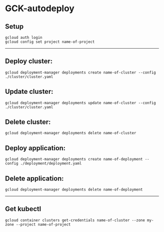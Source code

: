 # GCK-autodeploy

## Setup
```
gcloud auth login
gcloud config set project name-of-project
```

---

## Deploy cluster:
```gcloud deployment-manager deployments create name-of-cluster --config ./cluster/cluster.yaml```

## Update cluster:
```gcloud deployment-manager deployments update name-of-cluster --config ./cluster/cluster.yaml```

## Delete cluster:
```gcloud deployment-manager deployments delete name-of-cluster```



## Deploy application:
```gcloud deployment-manager deployments create name-of-deployment --config ./deployment/deployment.yaml```

## Delete application:
```gcloud deployment-manager deployments delete name-of-deployment```

---

## Get kubectl
```gcloud container clusters get-credentials name-of-cluster --zone my-zone --project name-of-project```